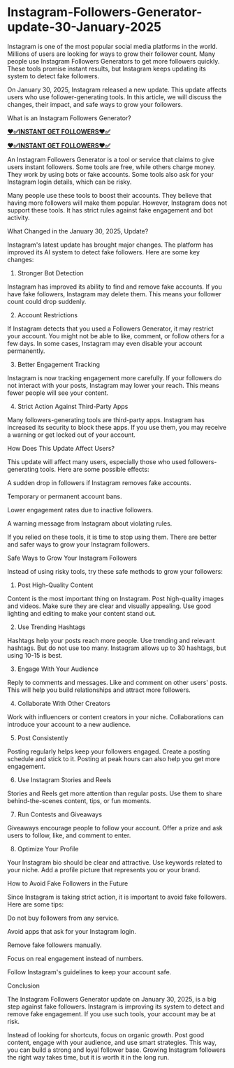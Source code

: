 # Instagram-Followers-Generator-update-30-January-2025
Instagram is one of the most popular social media platforms in the world. Millions of users are looking for ways to grow their follower count. Many people use Instagram Followers Generators to get more followers quickly. These tools promise instant results, but Instagram keeps updating its system to detect fake followers.

On January 30, 2025, Instagram released a new update. This update affects users who use follower-generating tools. In this article, we will discuss the changes, their impact, and safe ways to grow your followers.

What is an Instagram Followers Generator?

**[❤️✅INSTANT GET FOLLOWERS❤️✅](https://tinyurl.com/instagramfollwer2025)**

**[❤️✅INSTANT GET FOLLOWERS❤️✅](https://tinyurl.com/instagramfollwer2025)**


An Instagram Followers Generator is a tool or service that claims to give users instant followers. Some tools are free, while others charge money. They work by using bots or fake accounts. Some tools also ask for your Instagram login details, which can be risky.

Many people use these tools to boost their accounts. They believe that having more followers will make them popular. However, Instagram does not support these tools. It has strict rules against fake engagement and bot activity.

What Changed in the January 30, 2025, Update?

Instagram's latest update has brought major changes. The platform has improved its AI system to detect fake followers. Here are some key changes:

1. Stronger Bot Detection

Instagram has improved its ability to find and remove fake accounts. If you have fake followers, Instagram may delete them. This means your follower count could drop suddenly.

2. Account Restrictions

If Instagram detects that you used a Followers Generator, it may restrict your account. You might not be able to like, comment, or follow others for a few days. In some cases, Instagram may even disable your account permanently.

3. Better Engagement Tracking

Instagram is now tracking engagement more carefully. If your followers do not interact with your posts, Instagram may lower your reach. This means fewer people will see your content.

4. Strict Action Against Third-Party Apps

Many followers-generating tools are third-party apps. Instagram has increased its security to block these apps. If you use them, you may receive a warning or get locked out of your account.

How Does This Update Affect Users?

This update will affect many users, especially those who used followers-generating tools. Here are some possible effects:

A sudden drop in followers if Instagram removes fake accounts.

Temporary or permanent account bans.

Lower engagement rates due to inactive followers.

A warning message from Instagram about violating rules.

If you relied on these tools, it is time to stop using them. There are better and safer ways to grow your Instagram followers.

Safe Ways to Grow Your Instagram Followers

Instead of using risky tools, try these safe methods to grow your followers:

1. Post High-Quality Content

Content is the most important thing on Instagram. Post high-quality images and videos. Make sure they are clear and visually appealing. Use good lighting and editing to make your content stand out.

2. Use Trending Hashtags

Hashtags help your posts reach more people. Use trending and relevant hashtags. But do not use too many. Instagram allows up to 30 hashtags, but using 10-15 is best.

3. Engage With Your Audience

Reply to comments and messages. Like and comment on other users' posts. This will help you build relationships and attract more followers.

4. Collaborate With Other Creators

Work with influencers or content creators in your niche. Collaborations can introduce your account to a new audience.

5. Post Consistently

Posting regularly helps keep your followers engaged. Create a posting schedule and stick to it. Posting at peak hours can also help you get more engagement.

6. Use Instagram Stories and Reels

Stories and Reels get more attention than regular posts. Use them to share behind-the-scenes content, tips, or fun moments.

7. Run Contests and Giveaways

Giveaways encourage people to follow your account. Offer a prize and ask users to follow, like, and comment to enter.

8. Optimize Your Profile

Your Instagram bio should be clear and attractive. Use keywords related to your niche. Add a profile picture that represents you or your brand.

How to Avoid Fake Followers in the Future

Since Instagram is taking strict action, it is important to avoid fake followers. Here are some tips:

Do not buy followers from any service.

Avoid apps that ask for your Instagram login.

Remove fake followers manually.

Focus on real engagement instead of numbers.

Follow Instagram's guidelines to keep your account safe.

Conclusion

The Instagram Followers Generator update on January 30, 2025, is a big step against fake followers. Instagram is improving its system to detect and remove fake engagement. If you use such tools, your account may be at risk.

Instead of looking for shortcuts, focus on organic growth. Post good content, engage with your audience, and use smart strategies. This way, you can build a strong and loyal follower base. Growing Instagram followers the right way takes time, but it is worth it in the long run.

